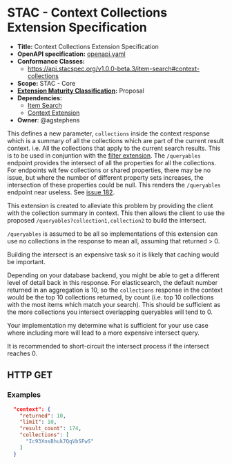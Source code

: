 # STAC - Context Collections Extension Specification

- **Title:** Context Collections Extension Specification
- **OpenAPI specification:** [openapi.yaml](openapi.yaml)
- **Conformance Classes:**
  - <https://api.stacspec.org/v1.0.0-beta.3/item-search#context-collections>
- **Scope:** STAC - Core
- **[Extension Maturity Classification](https://github.com/radiantearth/stac-api-spec/tree/main/README.md#maturity-classification):** Proposal
- **Dependencies:**
  - [Item Search](https://github.com/radiantearth/stac-api-spec/tree/master/item-search)
  - [Context Extension](https://github.com/radiantearth/stac-api-spec/tree/master/fragments/context)
- **Owner**: @agstephens
  
This defines a new parameter, `collections` inside the context response which is a summary of all the collections which are part of the current result
context. i.e. All the collections that apply to the current search results. This is to be used in conjuntion with the [filter extension](https://github.com/radiantearth/stac-api-spec/tree/master/fragments/filter).
The `/queryables` endpoint provides the intersect of all the properties for all the collections. For endpoints wit few collections or shared properties, there may be no
issue, but where the number of different property sets increases, the intersection of these properties could be null. This renders the `/queryables` endpoint near useless.
See [issue 182](https://github.com/radiantearth/stac-api-spec/issues/182).

This extension is created to alleviate this problem by providing the client with the collection summary in context. This then allows the client to use the proposed
`/queryables?collection1,collection2` to build the intersect.

`/queryables` is assumed to be all so implementations of this extension can use no collections in the response to mean all, assuming that returned > 0.

Building the intersect is an expensive task so it is likely that caching would be important.

Depending on your database backend, you might be able to get a different level of detail back in this response. For elasticsearch, the default number returned in an aggregation is 10, so the `collections` response in the context would be the top 10 collections returned, by count (i.e. top  10 collections with the most items which match your search). This should be sufficient as the more collections you intersect overlapping queryables will tend to 0.

Your implementation my determine what is sufficient for your use case where including more will lead to a more expensive intersect query.

It is recommended to short-circuit the intersect process if the intersect reaches 0.

## HTTP GET

### Examples

```json
  "context": {
    "returned": 10,
    "limit": 10,
    "result_count": 174,
    "collections": [
      "Ic93XnsBhuk7QqVbSFwS"
    ]
  }
```
